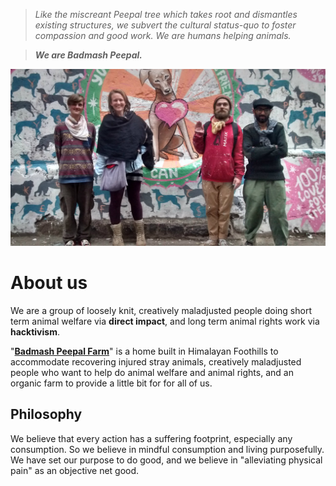 <!--
Title: About us
-->

><i>Like the miscreant Peepal tree which takes root and dismantles existing structures, we subvert the cultural status-quo to foster compassion and good work. We are humans helping animals.</i>

>****<i>We are Badmash Peepal.</i>****

![](/markdown/E-COVER-WEBSITE.jpg)

About us
======

We are a group of loosely knit, creatively maladjusted people doing short term animal welfare via **direct impact**, and long term animal rights work via **hacktivism**. 

"**[Badmash Peepal Farm]( /?p=farm)**" is a home built in Himalayan Foothills to accommodate recovering injured stray animals, creatively maladjusted people who want to help do animal welfare and animal rights, and an organic farm to provide a little bit for for all of us.

## Philosophy

We believe that every action has a suffering footprint, especially any consumption. So we believe in mindful consumption and living purposefully. We have set our purpose to do good, and we believe in "alleviating physical pain" as an objective net good.

<!--
History
-->
